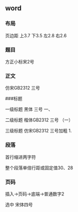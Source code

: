 ## word

### 布局

页边距 上3.7 下3.5 左2.8 右2.6

### 题目

方正小标宋2号

### 正文

仿宋GB2312  三号

###标题

一级标题 黑体 三号    一、

二级标题 楷体GB2312 三号   （一）

三级标题  仿宋GB2312 三号加粗   1.

### 段落

首行缩进两字符

整个段落单倍行距或固定值30、28

### 页码

插入->页码->底端->普通数字2

选中 宋体四号